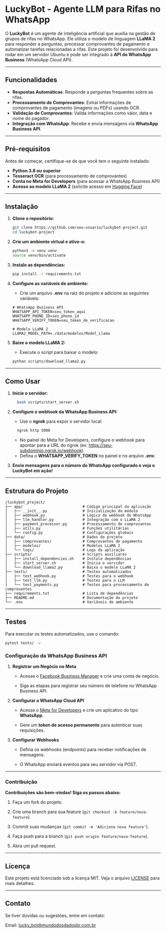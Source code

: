 # LuckyBot - Agente LLM para Rifas no WhatsApp

O **LuckyBot** é um agente de inteligência artificial que auxilia na gestão de grupos de rifas no WhatsApp. Ele utiliza o modelo de linguagem **LLaMA 2** para responder a perguntas, processar comprovantes de pagamento e automatizar tarefas relacionadas a rifas. Este projeto foi desenvolvido para rodar em um servidor Ubuntu e pode ser integrado à **API do WhatsApp Business** (WhatsApp Cloud API).

---

## Funcionalidades

- **Respostas Automáticas**: Responde a perguntas frequentes sobre as rifas.
- **Processamento de Comprovantes**: Extrai informações de comprovantes de pagamento (imagens ou PDFs) usando OCR.
- **Validação de Comprovantes**: Valida informações como valor, data e nome do pagador.
- **Integração com WhatsApp**: Recebe e envia mensagens via **WhatsApp Business API**.

---

## Pré-requisitos

Antes de começar, certifique-se de que você tem o seguinte instalado:

- **Python 3.8 ou superior**
- **Tesseract OCR** (para processamento de comprovantes)
- **Conta no Meta for Developers** (para acessar a WhatsApp Business API)
- **Acesso ao modelo LLaMA 2** (solicite acesso em [Hugging Face](https://huggingface.co/meta-llama/Llama-2-7b-chat-hf))

---

## Instalação

1. **Clone o repositório:**
   ```bash
   git clone https://github.com/seu-usuario/luckybot-project.git
   cd luckybot-project
   ```
   
   
2. **Crie um ambiente virtual e ative-o:**
    ```bash
    python3 -m venv venv
    source venv/bin/activate
    ```
    
3. **Instale as dependências:**
    ```bash
    pip install -r requirements.txt
    ```
    
4. **Configure as variáveis de ambiente:** 
     - Crie um arquivo **.env** na raiz do projeto e adicione as seguintes variáveis:
     ```text
     # WhatsApp Business API
    WHATSAPP_API_TOKEN=seu_token_aqui
    WHATSAPP_PHONE_ID=seu_phone_id
    WHATSAPP_VERIFY_TOKEN=seu_token_de_verificacao
    
    # Modelo LLaMA 2
    LLAMA2_MODEL_PATH=./data/modelos/Model_Llama
    ```
5. **Baixe o modelo LLaMA 2:**
     - Execute o script para baixar o modelo:
      ```bash
      python scripts/download_llama2.py
      ```

---

## Como Usar

1. **Inicie o servidor:**
    ```bash
      bash scripts/start_server.sh
      ```

2. **Configure o webhook da WhatsApp Business API:**
    - Use o **ngrok** para expor o servidor local:
    ```bash
      ngrok http 5000
      ```
    - No painel do Meta for Developers, configure o webhook para apontar para a URL do ngrok (ex: https://seu-subdomínio.ngrok.io/webhook).  
    - Defina o **WHATSAPP_VERIFY_TOKEN** no painel e no arquivo **.env**.

3. **Envie mensagens para o número do WhatsApp configurado e veja o LuckyBot em ação!**
    

---

## Estrutura do Projeto

```text  
/luckybot_project/
├── app/                           # Código principal da aplicação
│   ├── __init__.py                # Inicialização do módulo
│   ├── webhook.py                 # Lógica do webhook do WhatsApp
│   ├── llm_handler.py             # Integração com o LLaMA 2
│   ├── payment_processor.py       # Processamento de comprovantes
│   ├── utils.py                   # Funções utilitárias
│   └── config.py                  # Configurações globais
├── data/                          # Dados do projeto
│   ├── comprovantes/              # Comprovantes de pagamento
│   ├── modelos/                   # Modelos LLaMA 2
│   └── logs/                      # Logs da aplicação
├── scripts/                       # Scripts auxiliares
│   ├── install_dependencies.sh    # Instala dependências
│   ├── start_server.sh            # Inicia o servidor
│   └── download_llama2.py         # Baixa o modelo LLaMA 2
├── tests/                         # Testes automatizados
│   ├── test_webhook.py            # Testes para o webhook
│   ├── test_llm.py                # Testes para o LLM
│   └── test_payments.py           # Testes para processamento de comprovantes
├── requirements.txt               # Lista de dependências
├── README.md                      # Documentação do projeto
└── .env                           # Variáveis de ambiente
```
    

---

## Testes

Para executar os testes automatizados, use o comando:
```bash
pytest tests/ -v
```

### Configuração da WhatsApp Business API

1. **Registrar um Negócio no Meta**

     - Acesse o [Facebook Business Manager](https://business.facebook.com/) e crie uma conta de negócio.
    
     - Siga as etapas para registrar seu número de telefone no WhatsApp Business API.

2. **Configurar a WhatsApp Cloud API**

     - Acesse o [Meta for Developers](https://developers.facebook.com/) e crie um aplicativo do tipo **WhatsApp**.
     
     - Gere um **token de acesso permanente** para autenticar suas requisições.

3. **Configurar Webhooks**

    - Defina os webhooks (endpoints) para receber notificações de mensagens.
    
    - O WhatsApp enviará eventos para seu servidor via POST.

---

### Contribuição

**Contribuições são bem-vindas! Siga os passos abaixo:**

1. Faça um fork do projeto.

2. Crie uma branch para sua feature (`git checkout -b feature/nova-feature`).

3. Commit suas mudanças (`git commit -m 'Adiciona nova feature'`).

4. Faça push para a branch (`git push origin feature/nova-feature`).

5. Abra um pull request.


---

## Licença

Este projeto está licenciado sob a licença MIT. Veja o arquivo [LICENSE](LICENSE) para mais detalhes.

---

## Contato
Se tiver dúvidas ou sugestões, entre em contato:

Email: [lucky_bot@mundodosdadosbr.com.br](mailto:lucky_bot@mundodosdadosbr.com.br)
